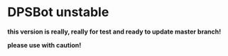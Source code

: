 # DPSBot unstable

**this version is really, really for test and ready to update master branch!**

**please use with caution!**
